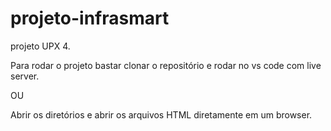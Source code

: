 # projeto-infrasmart

projeto UPX 4.

Para rodar o projeto bastar clonar o repositório e rodar no vs code com live server.

OU

Abrir os diretórios e abrir os arquivos HTML diretamente em um browser.
